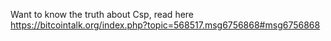 Want to know the truth about Csp, read here https://bitcointalk.org/index.php?topic=568517.msg6756868#msg6756868



